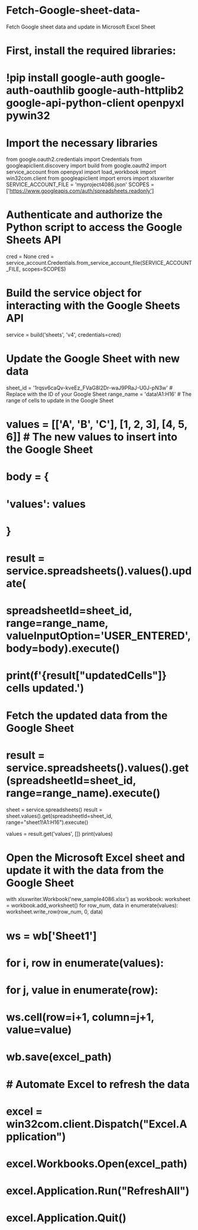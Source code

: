 # Fetch-Google-sheet-data-
Fetch Google sheet data and update in Microsoft Excel Sheet
# First, install the required libraries:
# !pip install google-auth google-auth-oauthlib google-auth-httplib2 google-api-python-client openpyxl pywin32

# Import the necessary libraries
from google.oauth2.credentials import Credentials
from googleapiclient.discovery import build
from google.oauth2 import service_account
from openpyxl import load_workbook
import win32com.client
from googleapiclient import errors
import xlsxwriter
SERVICE_ACCOUNT_FILE = 'myproject4086.json'
SCOPES = ['https://www.googleapis.com/auth/spreadsheets.readonly']

# Authenticate and authorize the Python script to access the Google Sheets API
cred = None
cred = service_account.Credentials.from_service_account_file(SERVICE_ACCOUNT_FILE, scopes=SCOPES)

# Build the service object for interacting with the Google Sheets API
service = build('sheets', 'v4', credentials=cred)

# Update the Google Sheet with new data
sheet_id = '1rqsv6caQv-kveEz_FVaG8l2Dr-waJ9PRaJ-U0J-pN3w'  # Replace with the ID of your Google Sheet
range_name = 'data!A1:H16'  # The range of cells to update in the Google Sheet
# values = [['A', 'B', 'C'], [1, 2, 3], [4, 5, 6]]  # The new values to insert into the Google Sheet
# body = {
#     'values': values
# }

# result = service.spreadsheets().values().update(
#     spreadsheetId=sheet_id, range=range_name, valueInputOption='USER_ENTERED', body=body).execute()
# print(f'{result["updatedCells"]} cells updated.')

# Fetch the updated data from the Google Sheet
# result = service.spreadsheets().values().get(spreadsheetId=sheet_id, range=range_name).execute()
sheet = service.spreadsheets()
result = sheet.values().get(spreadsheetId=sheet_id, range="sheet1!A1:H16").execute()

values = result.get('values', [])
print(values)
# Open the Microsoft Excel sheet and update it with the data from the Google Sheet
with xlsxwriter.Workbook('new_sample4086.xlsx') as workbook:
    worksheet = workbook.add_worksheet()
    for row_num, data in enumerate(values):
        worksheet.write_row(row_num, 0, data)       
    
# ws = wb['Sheet1']
# for i, row in enumerate(values):
#     for j, value in enumerate(row):
#         ws.cell(row=i+1, column=j+1, value=value)
# wb.save(excel_path)

# # Automate Excel to refresh the data
# excel = win32com.client.Dispatch("Excel.Application")
# excel.Workbooks.Open(excel_path)
# excel.Application.Run("RefreshAll")
# excel.Application.Quit()
